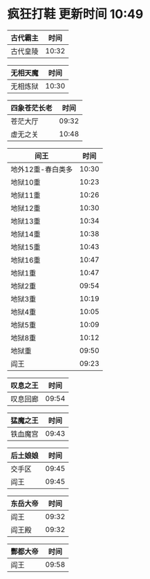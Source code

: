 # 疯狂打鞋 更新时间 10:49

| 古代霸主   | 时间    |
|--------|-------|
| 古代皇陵 | 10:32 |

| 无相天魔   | 时间    |
|--------|-------|
| 无相炼狱 | 10:30 |

| 四象苍茫长老   | 时间    |
|--------|-------|
| 苍茫大厅 | 09:32 |
| 虚无之关 | 10:48 |

| 间王   | 时间    |
|--------|-------|
| 地外12重-春白类多 | 10:30 |
| 地狱10重 | 10:23 |
| 地狱11重 | 10:26 |
| 地狱12重 | 10:30 |
| 地狱13重 | 10:34 |
| 地狱14重 | 10:38 |
| 地狱15重 | 10:43 |
| 地狱16重 | 10:47 |
| 地狱1重 | 10:47 |
| 地狱2重 | 09:54 |
| 地狱3重 | 10:19 |
| 地狱4重 | 10:05 |
| 地狱5重 | 10:09 |
| 地狱8重 | 10:12 |
| 地狱重 | 09:50 |
| 阎王 | 09:23 |

| 叹息之王   | 时间    |
|--------|-------|
| 叹息回廊 | 09:54 |

| 猛魔之王   | 时间    |
|--------|-------|
| 铁血魔宫 | 09:43 |

| 后土娘娘   | 时间    |
|--------|-------|
| 交手区 | 09:45 |
| 阎王 | 09:45 |

| 东岳大帝   | 时间    |
|--------|-------|
| 阎王 | 09:32 |
| 阎王殿 | 09:32 |

| 酆都大帝   | 时间    |
|--------|-------|
| 阎王 | 09:58 |